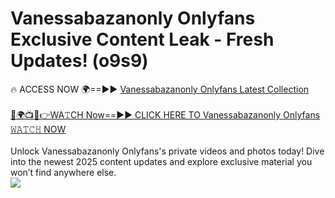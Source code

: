 # Vanessabazanonly Onlyfans Exclusive Content Leak - Fresh Updates! (o9s9)

🔥 ACCESS NOW 🌍==►► <a href="https://tinyurl.com/kvy9nzfs" rel="nofollow">Vanessabazanonly Onlyfans Latest Collection</a>
<br><br>
[🔴🌍📺📱👉WA𝚃CH Now==►► CLICK HERE TO Vanessabazanonly Onlyfans 𝚆𝙰𝚃𝙲𝙷 NOW](https://tinyurl.com/kvy9nzfs)
<br><br>
Unlock Vanessabazanonly Onlyfans's private videos and photos today! Dive into the newest 2025 content updates and explore exclusive material you won’t find anywhere else.
<br>
<a href="https://tinyurl.com/kvy9nzfs" rel="nofollow" data-target="animated-image.originalLink"><img src="https://camo.githubusercontent.com/8a4f000d20f83aca3bf7ec5f350d767afa0574a8a352519fd8cfa583a6f93a33/68747470733a2f2f692e696d6775722e636f6d2f644a486b345a712e676966" data-canonical-src="https://i.imgur.com/dJHk4Zq.gif" style="max-width: 100%; display: inline-block;" data-target="animated-image.originalImage"></a>
<br>
